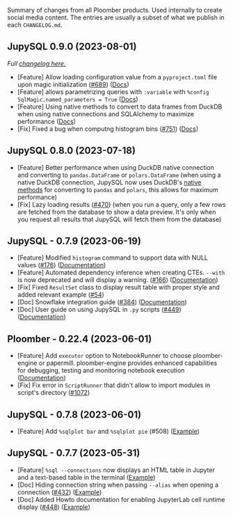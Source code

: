 Summary of changes from all Ploomber products. Used internally to create social media content. The entries are usually a subset of what we publish in each `CHANGELOG.md`.

## JupySQL 0.9.0 (2023-08-01)

*Full [changelog here.](https://github.com/ploomber/jupysql/blob/master/CHANGELOG.md#090-2023-08-01)*

* [Feature] Allow loading configuration value from a `pyproject.toml` file upon magic initialization ([#689](https://github.com/ploomber/jupysql/issues/689)) ([Docs](https://jupysql.ploomber.io/en/latest/api/configuration.html#loading-configuration-from-a-pyproject-toml-file))
* [Feature] allows parametrizing queries with `:variable` with `%config SqlMagic.named_parameters = True` ([Docs](https://jupysql.ploomber.io/en/latest/user-guide/template.html#id1))
* [Feature] Using native methods to convert to data frames from DuckDB when using native connections and SQLAlchemy to maximize performance ([Docs](https://jupysql.ploomber.io/en/latest/integrations/duckdb.html))
* [Fix] Fixed a bug when computng histogram bins ([#751](https://github.com/ploomber/jupysql/issues/751)) ([Docs](https://jupysql.ploomber.io/en/latest/user-guide/ggplot.html))

## JupySQL 0.8.0 (2023-07-18)

* [Feature] Better performance when using DuckDB native connection and converting to `pandas.DataFrame` or `polars.DataFrame` (when using a native DuckDB connection, JupySQL now uses DuckDB's [native methods](https://duckdb.org/docs/api/python/overview.html#result-conversion) for converting to `pandas` and `polars`, this allows for maximum performance)
* [Fix] Lazy loading results ([#470](https://github.com/ploomber/jupysql/issues/470)) (when you run a query, only a few rows are fetched from the database to show a data preview. It's only when you request all results that JupySQL will fetch them from the database)


## JupySQL - 0.7.9 (2023-06-19)

* [Feature] Modified `histogram` command to support data with NULL values ([#176](https://github.com/ploomber/jupysql/issues/176)) ([Documentation](https://jupysql.ploomber.io/en/latest/plot.html#histogram))
* [Feature] Automated dependency inference when creating CTEs. `--with` is now deprecated and will display a warning. ([#166](https://github.com/ploomber/jupysql/issues/166)) ([Documentation](https://jupysql.ploomber.io/en/latest/compose.html))
* [Fix] Fixed `ResultSet` class to display result table with proper style and added relevant example ([#54](https://github.com/ploomber/jupysql/issues/54))
* [Doc] Snowflake integration guide ([#384](https://github.com/ploomber/jupysql/issues/384)) ([Documentation](https://jupysql.ploomber.io/en/latest/integrations/snowflake.html))
* [Doc] User guide on using JupySQL in `.py` scripts ([#449](https://github.com/ploomber/jupysql/issues/449)) ([Documentation](https://jupysql.ploomber.io/en/latest/user-guide/py-scripts.html))


## Ploomber - 0.22.4 (2023-06-01)

* [Feature] Add `executor` option to NotebookRunner to choose ploomber-engine or papermill. ploomber-engine provides enhanced capabilities for debugging, testing and monitoring notebook execution ([Documentation](https://docs.ploomber.io/en/latest/cookbook/nb_executors.html))
* [Fix] Fix error in `ScriptRunner` that didn't allow to import modules in script's directory ([#1072](https://github.com/ploomber/ploomber/issues/1072)) 

## JupySQL - 0.7.8 (2023-06-01)

* [Feature] Add `%sqlplot bar` and `%sqlplot pie` (#508) ([Example](https://jupysql.ploomber.io/en/latest/api/magic-plot.html#sqlplot-bar))

## JupySQL - 0.7.7 (2023-05-31)

* [Feature] `%sql --connections` now displays an HTML table in Jupyter and a text-based table in the terminal ([Example](https://jupysql.ploomber.io/en/latest/api/magic-sql.html#list-connections))
* [Doc] Hiding connection string when passing `--alias` when opening a connection ([#432](https://github.com/ploomber/jupysql/issues/432)) ([Example](https://jupysql.ploomber.io/en/latest/howto.html#hide-connection-string))
* [Doc] Added Howto documentation for enabling JupyterLab cell runtime display ([#448](https://github.com/ploomber/jupysql/issues/448)) ([Example](https://jupysql.ploomber.io/en/latest/howto/benchmarking-time.html))

